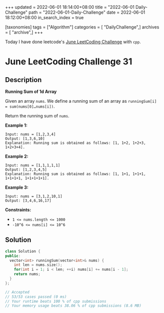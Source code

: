 +++
updated = 2022-06-01 18:14:00+08:00
title = "2022-06-01 Daily-Challenge"
path = "2022-06-01-Daily-Challenge"
date = 2022-06-01 18:12:00+08:00
in_search_index = true

[taxonomies]
tags = ["Algorithm"]
categories = [ "DailyChallenge",]
archives = [ "archive",]
+++

Today I have done leetcode's [June LeetCoding Challenge](https://leetcode.com/problems/running-sum-of-1d-array/) with `cpp`.

<!-- more -->

# June LeetCoding Challenge 31

## Description

**Running Sum of 1d Array**

​Given an array `nums`. We define a running sum of an array as `runningSum[i] = sum(nums[0]…nums[i])`.

Return the running sum of `nums`.

 

**Example 1:**

```
Input: nums = [1,2,3,4]
Output: [1,3,6,10]
Explanation: Running sum is obtained as follows: [1, 1+2, 1+2+3, 1+2+3+4].
```

**Example 2:**

```
Input: nums = [1,1,1,1,1]
Output: [1,2,3,4,5]
Explanation: Running sum is obtained as follows: [1, 1+1, 1+1+1, 1+1+1+1, 1+1+1+1+1].
```

**Example 3:**

```
Input: nums = [3,1,2,10,1]
Output: [3,4,6,16,17]
```

 

**Constraints:**

- `1 <= nums.length <= 1000`
- `-10^6 <= nums[i] <= 10^6`

## Solution

``` cpp
class Solution {
public:
  vector<int> runningSum(vector<int>& nums) {
    int len = nums.size();
    for(int i = 1; i < len; ++i) nums[i] += nums[i - 1];
    return nums;
  }
};

// Accepted
// 53/53 cases passed (0 ms)
// Your runtime beats 100 % of cpp submissions
// Your memory usage beats 38.06 % of cpp submissions (8.6 MB)
```
